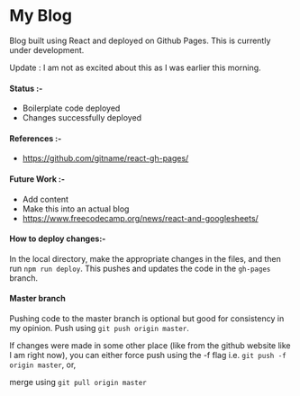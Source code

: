 # My Blog

Blog built using React and deployed on Github Pages. 
This is currently under development.

Update : I am not as excited about this as I was earlier this morning.

#### Status :- 
  - Boilerplate code deployed
  - Changes successfully deployed

#### References :- 
  - https://github.com/gitname/react-gh-pages/

#### Future Work :- 
  - Add content
  - Make this into an actual blog
  - https://www.freecodecamp.org/news/react-and-googlesheets/

#### How to deploy changes:-
In the local directory, make the appropriate changes in the files, and then run `npm run deploy`.
This pushes and updates the code in the `gh-pages` branch.

#### Master branch
Pushing code to the master branch is optional but good for consistency in my opinion. Push using `git push origin master`.

If changes were made in some other place (like from the github website like I am right now), you can either force push using the -f flag i.e. `git push -f origin master`, or,

merge using `git pull origin master`
